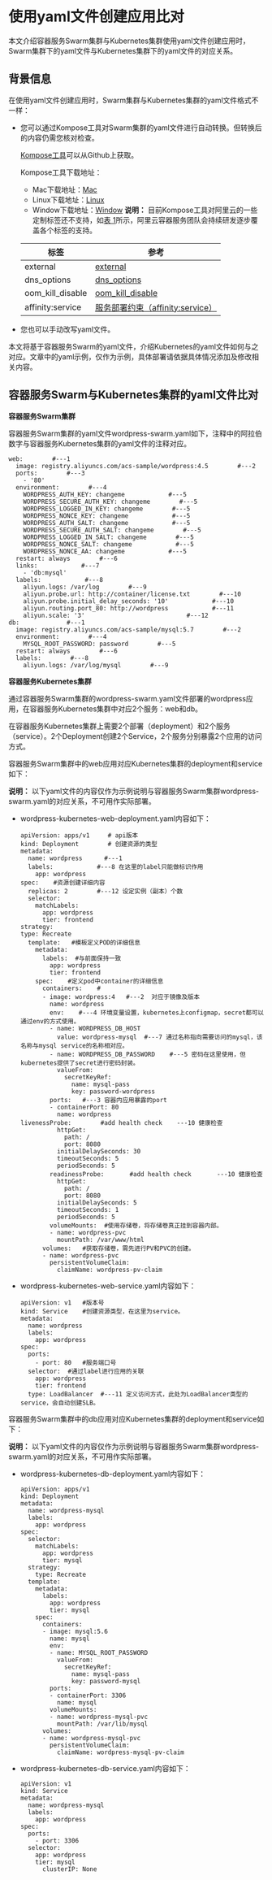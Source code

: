 # 使用yaml文件创建应用比对

本文介绍容器服务Swarm集群与Kubernetes集群使用yaml文件创建应用时，Swarm集群下的yaml文件与Kubernetes集群下的yaml文件的对应关系。

## 背景信息

在使用yaml文件创建应用时，Swarm集群与Kubernetes集群的yaml文件格式不一样：

-   您可以通过Kompose工具对Swarm集群的yaml文件进行自动转换。但转换后的内容仍需您核对检查。

    [Kompose工具](https://github.com/AliyunContainerService/kompose)可以从Github上获取。

    Kompose工具下载地址：

    -   Mac下载地址：[Mac](http://acs-public-mirror.oss-cn-hangzhou.aliyuncs.com/swarm/kompose-darwin-amd64)
    -   Linux下载地址：[Linux](http://acs-public-mirror.oss-cn-hangzhou.aliyuncs.com/swarm/kompose-linux-amd64)
    -   Window下载地址：[Window](http://acs-public-mirror.oss-cn-hangzhou.aliyuncs.com/swarm/kompose-windows-amd64.exe)
    **说明：** 目前Kompose工具对阿里云的一些定制标签还不支持，如[表 1](#table_bd5_q3d_bhb)所示，阿里云容器服务团队会持续研发逐步覆盖各个标签的支持。

    |标签|参考|
    |--|--|
    |external|[external](/intl.zh-CN/用户指南/服务编排/external.md)|
    |dns\_options|[dns\_options](/intl.zh-CN/用户指南/服务编排/dns_options.md)|
    |oom\_kill\_disable|[oom\_kill\_disable](/intl.zh-CN/用户指南/服务编排/oom_kill_disable.md)|
    |affinity:service|[服务部署约束（affinity:service）](/intl.zh-CN/用户指南/服务编排/服务部署约束（affinity:service）.md)|

-   您也可以手动改写yaml文件。

本文将基于容器服务Swarm的yaml文件，介绍Kubernetes的yaml文件如何与之对应。文章中的yaml示例，仅作为示例，具体部署请依据具体情况添加及修改相关内容。

## 容器服务Swarm与Kubernetes集群的yaml文件比对

**容器服务Swarm集群**

容器服务Swarm集群的yaml文件wordpress-swarm.yaml如下，注释中的阿拉伯数字与容器服务Kubernetes集群的yaml文件的注释对应。

```
web:        #---1
  image: registry.aliyuncs.com/acs-sample/wordpress:4.5        #---2
  ports:        #---3
    - '80'
  environment:        #---4
    WORDPRESS_AUTH_KEY: changeme            #---5
    WORDPRESS_SECURE_AUTH_KEY: changeme        #---5
    WORDPRESS_LOGGED_IN_KEY: changeme        #---5
    WORDPRESS_NONCE_KEY: changeme            #---5
    WORDPRESS_AUTH_SALT: changeme            #---5
    WORDPRESS_SECURE_AUTH_SALT: changeme        #---5
    WORDPRESS_LOGGED_IN_SALT: changeme        #---5
    WORDPRESS_NONCE_SALT: changeme            #---5
    WORDPRESS_NONCE_AA: changeme            #---5
  restart: always        #---6
  links:            #---7
    - 'db:mysql'
  labels:            #---8
    aliyun.logs: /var/log        #---9
    aliyun.probe.url: http://container/license.txt        #---10
    aliyun.probe.initial_delay_seconds: '10'            #---10
    aliyun.routing.port_80: http://wordpress            #---11
    aliyun.scale: '3'                            #---12
db:             #---1
  image: registry.aliyuncs.com/acs-sample/mysql:5.7        #---2
  environment:        #---4
    MYSQL_ROOT_PASSWORD: password        #---5
  restart: always        #---6
  labels:        #---8
    aliyun.logs: /var/log/mysql        #---9
```

**容器服务Kubernetes集群**

通过容器服务Swarm集群的wordpress-swarm.yaml文件部署的wordpress应用，在容器服务Kubernetes集群中对应2个服务：web和db。

在容器服务Kubernetes集群上需要2个部署（deployment）和2个服务（service）。2个Deployment创建2个Service，2个服务分别暴露2个应用的访问方式。

容器服务Swarm集群中的web应用对应Kubernetes集群的deployment和service如下：

**说明：** 以下yaml文件的内容仅作为示例说明与容器服务Swarm集群wordpress-swarm.yaml的对应关系，不可用作实际部署。

-   wordpress-kubernetes-web-deployment.yaml内容如下：

    ```
    apiVersion: apps/v1     # api版本
    kind: Deployment        # 创建资源的类型
    metadata:
      name: wordpress      #---1 
      labels:            #---8 在这里的label只能做标识作用
        app: wordpress
    spec:    #资源创建详细内容
      replicas: 2        #---12 设定实例（副本）个数
      selector:  
        matchLabels:
          app: wordpress
          tier: frontend
    strategy:
    type: Recreate
      template:   #模板定义POD的详细信息
        metadata:
          labels:  #与前面保持一致
            app: wordpress
            tier: frontend
        spec:    #定义pod中container的详细信息
          containers:    #
          - image: wordpress:4   #---2  对应于镜像及版本
            name: wordpress
            env:    #---4 环境变量设置，kubernetes上configmap，secret都可以通过env的方式使用。
            - name: WORDPRESS_DB_HOST
              value: wordpress-mysql  #---7 通过名称指向需要访问的mysql，该名称与mysql service的名称相对应。
            - name: WORDPRESS_DB_PASSWORD    #---5 密码在这里使用，但kubernetes提供了secret进行密码封装。
              valueFrom:
                secretKeyRef:
                  name: mysql-pass
                  key: password-wordpress
            ports:   #---3 容器内应用暴露的port
            - containerPort: 80
              name: wordpress
    livenessProbe:        #add health check    ---10 健康检查
              httpGet:
                path: /
                port: 8080
              initialDelaySeconds: 30
              timeoutSeconds: 5
              periodSeconds: 5
            readinessProbe:       #add health check       ---10 健康检查
              httpGet:
                path: /
                port: 8080
              initialDelaySeconds: 5
              timeoutSeconds: 1
              periodSeconds: 5
            volumeMounts:  #使用存储卷，将存储卷真正挂到容器内部。
            - name: wordpress-pvc
              mountPath: /var/www/html
          volumes:   #获取存储卷，需先进行PV和PVC的创建。
          - name: wordpress-pvc
            persistentVolumeClaim:
              claimName: wordpress-pv-claim
    ```

-   wordpress-kubernetes-web-service.yaml内容如下：

    ```
    apiVersion: v1   #版本号
    kind: Service    #创建资源类型，在这里为service。
    metadata:
      name: wordpress
      labels:
        app: wordpress
    spec:
      ports:
        - port: 80   #服务端口号
      selector:  #通过label进行应用的关联
        app: wordpress
        tier: frontend
      type: LoadBalancer  #---11 定义访问方式，此处为LoadBalancer类型的service，会自动创建SLB。
    ```


容器服务Swarm集群中的db应用对应Kubernetes集群的deployment和service如下：

**说明：** 以下yaml文件的内容仅作为示例说明与容器服务Swarm集群wordpress-swarm.yaml的对应关系，不可用作实际部署。

-   wordpress-kubernetes-db-deployment.yaml内容如下：

    ```
    apiVersion: apps/v1
    kind: Deployment
    metadata:
      name: wordpress-mysql
      labels:
        app: wordpress
    spec:
      selector:
        matchLabels:
          app: wordpress
          tier: mysql
      strategy:
        type: Recreate
      template:
        metadata:
          labels:
            app: wordpress
            tier: mysql
        spec:
          containers:
          - image: mysql:5.6
            name: mysql
            env:
            - name: MYSQL_ROOT_PASSWORD
              valueFrom:
                secretKeyRef:
                  name: mysql-pass
                  key: password-mysql
            ports:
            - containerPort: 3306
              name: mysql
            volumeMounts:
            - name: wordpress-mysql-pvc
              mountPath: /var/lib/mysql
          volumes:
          - name: wordpress-mysql-pvc
            persistentVolumeClaim:
              claimName: wordpress-mysql-pv-claim
    ```

-   wordpress-kubernetes-db-service.yaml内容如下：

    ```
    apiVersion: v1
    kind: Service
    metadata:
      name: wordpress-mysql
      labels:
        app: wordpress
    spec:
      ports:
        - port: 3306
      selector:
        app: wordpress
        tier: mysql
          clusterIP: None
    ```


